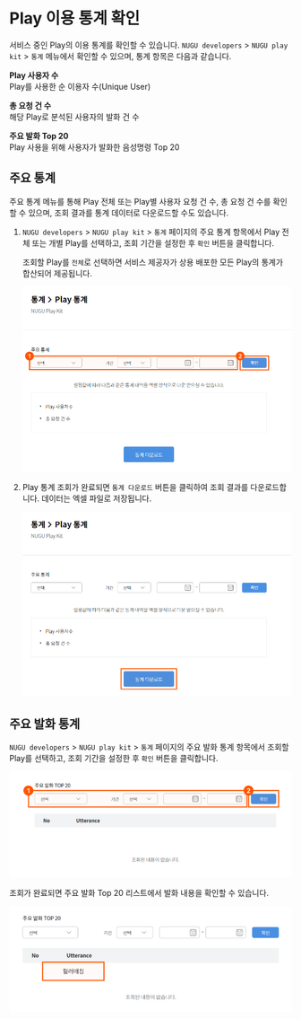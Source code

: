 # Play 이용 통계 확인

서비스 중인 Play의 이용 통계를 확인할 수 있습니다. `NUGU developers` &gt; `NUGU play kit` &gt; `통계` 메뉴에서 확인할 수 있으며, 통계 항목은 다음과 같습니다.

**Play 사용자 수**  
 Play를 사용한 순 이용자 수\(Unique User\)

**총 요청 건 수**  
 해당 Play로 분석된 사용자의 발화 건 수

**주요 발화 Top 20**  
 Play 사용을 위해 사용자가 발화한 음성명령 Top 20

## 주요 통계 <a id="main-stats"></a>

주요 통계 메뉴를 통해 Play 전체 또는 Play별 사용자 요청 건 수, 총 요청 건 수를 확인할 수 있으며, 조회 결과를 통계 데이터로 다운로드할 수도 있습니다.

1. `NUGU developers` &gt; `NUGU play kit` &gt; `통계` 페이지의 주요 통계 항목에서 Play 전체 또는 개별 Play를 선택하고, 조회 기간을 설정한 후 `확인` 버튼을 클릭합니다.

   조회할 Play를 `전체`로 선택하면 서비스 제공자가 상용 배포한 모든 Play의 통계가 합산되어 제공됩니다.

   ![](../.gitbook/assets/ch5_541_c01%20%281%29.png)

2. Play 통계 조회가 완료되면 `통계 다운로드` 버튼을 클릭하여 조회 결과를 다운로드합니다. 데이터는 엑셀 파일로 저장됩니다.

   ![](../.gitbook/assets/ch5_541_c02.png)

## 주요 발화 통계 <a id="utterance-stats"></a>

`NUGU developers` &gt; `NUGU play kit` &gt; `통계` 페이지의 주요 발화 통계 항목에서 조회할 Play를 선택하고, 조회 기간을 설정한 후 `확인` 버튼을 클릭합니다.

![](../.gitbook/assets/ch5_542_c01%20%281%29.png)

조회가 완료되면 주요 발화 Top 20 리스트에서 발화 내용을 확인할 수 있습니다.

![](../.gitbook/assets/ch5_542_c02%20%281%29.png)

